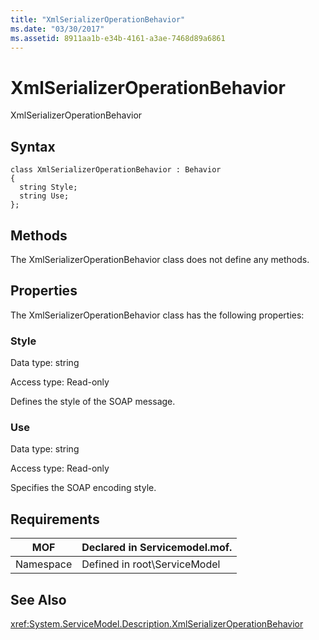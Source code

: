 ```yaml
---
title: "XmlSerializerOperationBehavior"
ms.date: "03/30/2017"
ms.assetid: 8911aa1b-e34b-4161-a3ae-7468d89a6861
---
```

# XmlSerializerOperationBehavior
XmlSerializerOperationBehavior  
  
## Syntax  
  
```  
class XmlSerializerOperationBehavior : Behavior  
{  
  string Style;  
  string Use;  
};  
```  
  
## Methods  
 The XmlSerializerOperationBehavior class does not define any methods.  
  
## Properties  
 The XmlSerializerOperationBehavior class has the following properties:  
  
### Style  
 Data type: string  
  
 Access type: Read-only  
  
 Defines the style of the SOAP message.  
  
### Use  
 Data type: string  
  
 Access type: Read-only  
  
 Specifies the SOAP encoding style.  
  
## Requirements  
  
|MOF|Declared in Servicemodel.mof.|  
|---------|-----------------------------------|  
|Namespace|Defined in root\ServiceModel|  
  
## See Also  
 <xref:System.ServiceModel.Description.XmlSerializerOperationBehavior>
